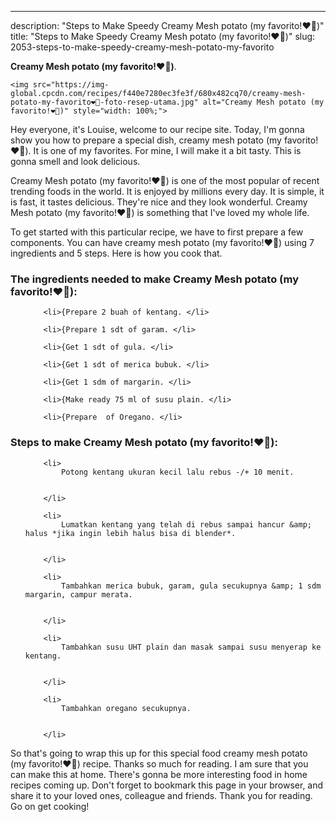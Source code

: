 ---
description: "Steps to Make Speedy Creamy Mesh potato (my favorito!❤️🥔)"
title: "Steps to Make Speedy Creamy Mesh potato (my favorito!❤️🥔)"
slug: 2053-steps-to-make-speedy-creamy-mesh-potato-my-favorito

<p>
	<strong>Creamy Mesh potato (my favorito!❤️🥔)</strong>. 
	
</p>
<p>
	
	<img src="https://img-global.cpcdn.com/recipes/f440e7280ec3fe3f/680x482cq70/creamy-mesh-potato-my-favorito❤️🥔-foto-resep-utama.jpg" alt="Creamy Mesh potato (my favorito!❤️🥔)" style="width: 100%;">
	
	
</p>
<p>
	Hey everyone, it's Louise, welcome to our recipe site. Today, I'm gonna show you how to prepare a special dish, creamy mesh potato (my favorito!❤️🥔). It is one of my favorites. For mine, I will make it a bit tasty. This is gonna smell and look delicious.
</p>
	
<p>
	Creamy Mesh potato (my favorito!❤️🥔) is one of the most popular of recent trending foods in the world. It is enjoyed by millions every day. It is simple, it is fast, it tastes delicious. They're nice and they look wonderful. Creamy Mesh potato (my favorito!❤️🥔) is something that I've loved my whole life.
</p>
<p>
	
</p>

<p>
To get started with this particular recipe, we have to first prepare a few components. You can have creamy mesh potato (my favorito!❤️🥔) using 7 ingredients and 5 steps. Here is how you cook that.
</p>

<h3>The ingredients needed to make Creamy Mesh potato (my favorito!❤️🥔):</h3>

<ol>
	
		<li>{Prepare 2 buah of kentang. </li>
	
		<li>{Prepare 1 sdt of garam. </li>
	
		<li>{Get 1 sdt of gula. </li>
	
		<li>{Get 1 sdt of merica bubuk. </li>
	
		<li>{Get 1 sdm of margarin. </li>
	
		<li>{Make ready 75 ml of susu plain. </li>
	
		<li>{Prepare  of Oregano. </li>
	
</ol>
<p>
	
</p>

<h3>Steps to make Creamy Mesh potato (my favorito!❤️🥔):</h3>

<ol>
	
		<li>
			Potong kentang ukuran kecil lalu rebus -/+ 10 menit.
			
			
		</li>
	
		<li>
			Lumatkan kentang yang telah di rebus sampai hancur &amp; halus *jika ingin lebih halus bisa di blender*.
			
			
		</li>
	
		<li>
			Tambahkan merica bubuk, garam, gula secukupnya &amp; 1 sdm margarin, campur merata.
			
			
		</li>
	
		<li>
			Tambahkan susu UHT plain dan masak sampai susu menyerap ke kentang.
			
			
		</li>
	
		<li>
			Tambahkan oregano secukupnya.
			
			
		</li>
	
</ol>

<p>
	
</p>

<p>
	So that's going to wrap this up for this special food creamy mesh potato (my favorito!❤️🥔) recipe. Thanks so much for reading. I am sure that you can make this at home. There's gonna be more interesting food in home recipes coming up. Don't forget to bookmark this page in your browser, and share it to your loved ones, colleague and friends. Thank you for reading. Go on get cooking!
</p>

